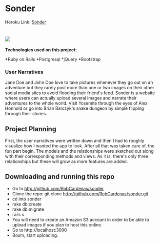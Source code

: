 # Sonder

Heroku Link: [Sonder](http://s0nder.herokuapp.com)

# ![](https://s3.amazonaws.com/sonderr/defaults/s0nder-screenshot.jpg)

**Technologies used on this project:**

*Ruby on Rails
*Postgresql
*jQuery 
*Bootstrap

### User Narratives

Jane Doe and John Doe love to take pictures whenever they go out on an adventure but they rarely post more than one or two images on their other social media sites to avoid flooding their friend's feed. Sonder is a website where users can actually upload several images and narrate their adventures to the whole world. Visit Yosemite through the eyes of Alex Honnold or go into Brian Barczyk's snake dungeon by simple flipping through their stories. 

## Project Planning

First, the user narratives were written down and then I had to roughly visualize how I wanted the app to look. After all that was taken care of, the fun part begin. The models and the relationships were sketched out along with their corresponding methods and views. As it is, there's only three relationships but these will grow as more features are added.

## Downloading and running this repo

* Go to http://github.com/RobCardenas/sonder
* Clone the repo: git clone http://github.com/RobCardenas/sonder.git
* cd into sonder
* rake db:create
* rake db:migrate
* rails s
* You will need to create an Amazon S3 account in order to be able to upload images if you plan to host this online.
* Go to http://localhost:3000
* Boom, start uploading.